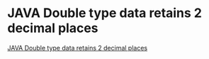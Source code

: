# JAVA Double type data retains 2 decimal places
[JAVA Double type data retains 2 decimal places](https://aiwithcloud.com/2022/09/15/java_double_type_data_retains_2_decimal_places/)
